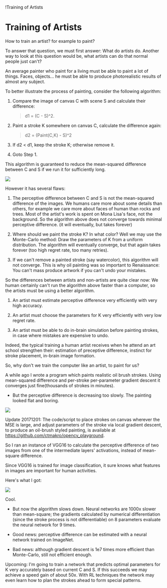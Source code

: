 !Training of Artists

# Training of Artists

How to train an artist? for example to paint?

To answer that question, we must first answer: What do artists do. Another way to look at this question would be, what artists can do that normal people just can't?

An average painter who paint for a living must be able to paint a lot of things. Faces, objects... he must be able to produce photorealistic results of almost any subject.

To better illustrate the process of painting, consider the following algorithm:

1. Compare the image of canvas C with scene S and calculate their difference:

    >d1 = (C - S)^2.

2. Paint a stroke K somewhere on canvas C, calculate the difference again:

    >d2 = (Paint(C,K) - S)^2

3. If d2 < d1, keep the stroke K; otherwise remove it.

4. Goto Step 1.

This algorithm is guaranteed to reduce the mean-squared difference between C and S if we run it for sufficiently long.

![](633_0004.png)

However it has several flaws:

1. The perceptive difference between C and S is not the mean-squared difference of the images. We humans care more about some details than others, for example we care more about faces of human than rocks and trees. Most of the artist's work is spent on Mona Lisa's face, not the background. So the algorithm above does not converge towards minimal perceptive difference. (it will eventually, but takes forever)

2. Where should we paint the stroke K? In what color? Well we may use the Monte-Carlo method: Draw the parameters of K from a uniform distribution. The algorithm will eventually converge, but that again takes forever (too high regret rate, too many retries).

3. If we can't remove a painted stroke (say watercolor), this algorithm will not converge. This is why oil painting was so important to Renaissance: You can't mass produce artwork if you can't undo your mistakes.

So the differences between artists and non-artists are quite clear now: We human certainly can't run the algorithm above faster than a computer, so the artists must be using a better algorithm.

1. An artist must estimate perceptive difference very efficiently with very high accuracy.

2. An artist must choose the parameters for K very efficiently with very low regret rate.

3. An artist must be able to do in-brain simulation before painting strokes, in case where mistakes are expensive to undo.

Indeed, the typical training a human artist receives when he attend an art school strengthen their: estimation of preceptive difference, instinct for stroke placement, in-brain image formation.

So, why don't we train the computer like an artist, to paint for us?

A while ago I wrote a program which paints realistic oil brush strokes. Using mean-squared difference and per-stroke per-parameter gradient descent it converges just fine(thousands of strokes in minutes).

- But the perceptive difference is decreasing too slowly. The painting looked flat and boring.

![](200_0009.jpg)

Update 20171201: The code/script to place strokes on canvas wherever the MSE is large, and adjust parameters of the stroke via local gradient descent, to produce an oil-brush styled painting, is available at <https://github.com/ctmakro/opencv_playground>.

So I ran an instance of VGG16 to calculate the perceptive difference of two images from one of the intermediate layers' activations, instead of mean-square difference.

Since VGG16 is trained for image classification, it sure knows what features in images are important for human activities.

Here's what I got:

![](../flower_neural_loss_embossed_.jpg)

Cool.

- But now the algorithm slows down. Neural networks are 1000x slower than mean-square; the gradients calculated by numerical differentiation (since the stroke process is not differentiable) on 8 parameters evaluate the neural network for 9 times.

- Good news: perceptive difference can be estimated with a neural network trained on ImageNet.

- Bad news: although gradient descent is 1e7 times more efficient than Monte-Carlo, still not efficient enough.

Upcoming: I'm going to train a network that predicts optimal parameters for K very accurately based on current C and S. If this succeeds we may achieve a speed gain of about 50x. With RL techniques the network may even learn how to plan the strokes ahead to form special patterns.
